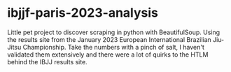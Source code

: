 # ibjjf-paris-2023-analysis
Little pet project to discover scraping in python with BeautifulSoup. Using the results site from the January 2023 European International Brazilian Jiu-Jitsu Championship. Take the numbers with a pinch of salt, I haven't validated them extensively and there were a lot of quirks to the HTLM behind the IBJJ results site.
